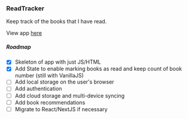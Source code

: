 ### ReadTracker

Keep track of the books that I have read.

View app [here](https://mathewbushuru.github.io/ReadTracker/)


##### Roadmap
- [x] Skeleton of app with just JS/HTML
- [x] Add State to enable marking books as read and keep count of book number (still with VanillaJS)
- [ ] Add local storage on the user's browser
- [ ] Add authentication 
- [ ] Add cloud storage and multi-device syncing
- [ ] Add book recommendations
- [ ] Migrate to React/NextJS if necessary